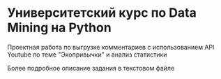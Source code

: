 # Университетский курс по Data Mining на Python
Проектная работа по выгрузке комментариев с использованием API Youtube по теме "Экопривычки" и анализ статистики

Более подробное описание задания в текстовом файле
